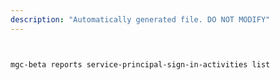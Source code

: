 ```yaml
---
description: "Automatically generated file. DO NOT MODIFY"
---
```


```bash


mgc-beta reports service-principal-sign-in-activities list

```